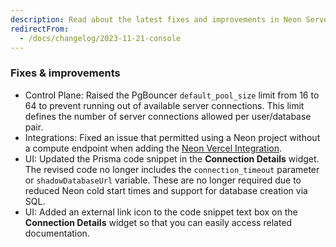 ```yaml
---
description: Read about the latest fixes and improvements in Neon Serverless Postgres.
redirectFrom:
  - /docs/changelog/2023-11-21-console
---
```


### Fixes & improvements

- Control Plane: Raised the PgBouncer `default_pool_size` limit from 16 to 64 to prevent running out of available server connections. This limit defines the number of server connections allowed per user/database pair.
- Integrations: Fixed an issue that permitted using a Neon project without a compute endpoint when adding the [Neon Vercel Integration](https://vercel.com/integrations/neon). 
- UI: Updated the Prisma code snippet in the **Connection Details** widget. The revised code no longer includes the `connection_timeout` parameter or `shadowDatabaseUrl` variable. These are no longer required due to reduced Neon cold start times and support for database creation via SQL.
- UI: Added an external link icon to the code snippet text box on the **Connection Details** widget so that you can easily access related documentation. 
